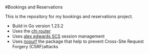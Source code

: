 #Bookings and Reservations

This is the repository for my bookings and reservations project.

- Build in Go version 1.23.2
- Uses the [chi router](https://github.com/go-chi/chi)
- Uses [alex edwards SCS](https://github.com/alexedwards/scs/v2) session management
- Uses [nosurf](https://github.com/justinas/nosurf) the package that help to prevent Cross-Site Request Forgery (CSRF)attacks
